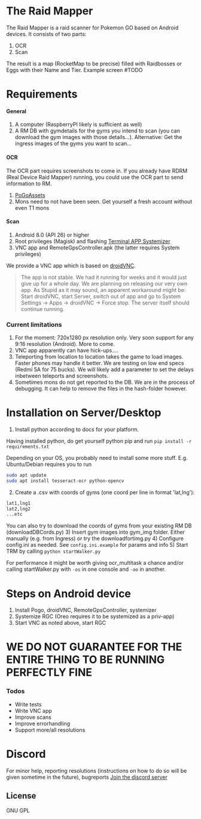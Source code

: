 # The Raid Mapper

The Raid Mapper is a raid scanner for Pokemon GO based on Android devices.
It consists of two parts:
1) OCR
2) Scan

The result is a map (RocketMap to be precise) filled with Raidbosses or Eggs with their Name and Tier.
Example screen #TODO

# Requirements
#### General
1) A computer (RaspberryPI likely is sufficient as well)
2) A RM DB with gymdetails for the gyms you intend to scan (you can download the gym images with those details...). Alternative: Get the ingress images of the gyms you want to scan...

#### OCR
The OCR part requires screenshots to come in. If you already have RDRM (Real Device Raid Mapper) running, you could use the OCR part to send information to RM.
1) [PoGoAssets](https://github.com/ZeChrales/PogoAssets)
2) Mons need to not have been seen. Get yourself a fresh account without even T1 mons

#### Scan
1) Android 8.0 (API 26) or higher
2) Root privileges (Magisk) and flashing [Terminal APP Systemizer](https://forum.xda-developers.com/apps/magisk/module-terminal-app-systemizer-ui-t3585851)
3) VNC app and RemoteGpsController.apk (the latter requires System privileges)

We provide a VNC app which is based on [droidVNC](https://github.com/oNaiPs/droidVncServer).
> The app is not stable. We had it running for weeks and it would just give up for a whole day. We are planning on releasing our very own app.
As Stupid as it may sound, an apparent workaround might be:
Start droidVNC, start Server, switch out of app and go to System Settings -> Apps -> droidVNC -> Force stop. The server itself should continue running.

### Current limitations
1) For the moment: 720x1280 px resolution only. Very soon support for any 9:16 resolution (Android). More to come.
2) VNC app apparently can have hick-ups....
3) Teleporting from location to location takes the game to load images. Faster phones may handle it better. We are testing on low end specs (Redmi 5A for 75 bucks). We will likely add a parameter to set the delays inbetween teleports and screenshots.
4) Sometimes mons do not get reported to the DB. We are in the process of debugging. It can help to remove the files in the hash-folder however.

# Installation on Server/Desktop
1) Install python according to docs for your platform.

  Having installed python, do get yourself python pip and run
  `pip install -r requirements.txt`

  Depending on your OS, you probably need to install some more stuff.
  E.g. Ubuntu/Debian requires you to run
  ```bash
  sudo apt update
  sudo apt install tesseract-ocr python-opencv
  ```
2) Create a .csv with coords of gyms (one coord per line in format 'lat,lng'):
  ```bash
  lat1,lng1
  lat2,lng2
  ...etc
  ```
  You can also try to download the coords of gyms from your existing RM DB (downloadDBCords.py)
3) Insert gym images into gym_img folder. Either manually (e.g. from Ingress) or
  try the downloadfortimg.py
4) Configure config.ini as needed. See `config.ini.example` for params and info
5) Start TRM by calling `python startWalker.py`

For performance it might be worth giving ocr_multitask a chance and/or calling
startWalker.py with `-os` in one console and `-oo` in another.


# Steps on Android device
1) Install Pogo, droidVNC, RemoteGpsController, systemizer
2) Systemize RGC (Oreo requires it to be systemized as a priv-app)
3) Start VNC as noted above, start RGC

# WE DO NOT GUARANTEE FOR THE ENTIRE THING TO BE RUNNING PERFECTLY FINE

### Todos

 - Write tests
 - Write VNC app
 - Improve scans
 - Improve errorhandling
 - Support more/all resolutions

# Discord
For minor help, reporting resolutions (instructions on how to do so will be given sometime in the future), bugreports
[Join the discord server](https://discord.gg/MC3vAH9)


License
----

GNU GPL
